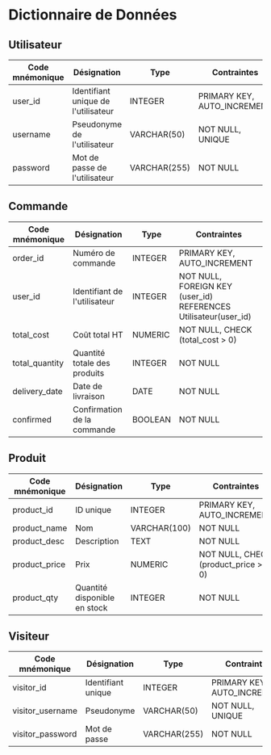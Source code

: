 # Dictionnaire de Données

## Utilisateur

| Code mnémonique | Désignation                          | Type          | Contraintes                          |
|-----------------|--------------------------------------|---------------|--------------------------------------|
| user_id         | Identifiant unique de l'utilisateur  | INTEGER       | PRIMARY KEY, AUTO_INCREMENT          |
| username        | Pseudonyme de l'utilisateur          | VARCHAR(50)   | NOT NULL, UNIQUE                     |
| password        | Mot de passe de l'utilisateur        | VARCHAR(255)  | NOT NULL                             |

## Commande

| Code mnémonique | Désignation                     | Type          | Contraintes                          |
|-----------------|---------------------------------|---------------|--------------------------------------|
| order_id        | Numéro de commande              | INTEGER       | PRIMARY KEY, AUTO_INCREMENT          |
| user_id         | Identifiant de l'utilisateur    | INTEGER       | NOT NULL, FOREIGN KEY (user_id) REFERENCES Utilisateur(user_id) |
| total_cost      | Coût total HT                   | NUMERIC       | NOT NULL, CHECK (total_cost > 0)     |
| total_quantity  | Quantité totale des produits    | INTEGER       | NOT NULL                             |
| delivery_date   | Date de livraison               | DATE          | NOT NULL                             |
| confirmed       | Confirmation de la commande     | BOOLEAN       | NOT NULL                             |

## Produit

| Code mnémonique | Désignation                     | Type          | Contraintes                          |
|-----------------|---------------------------------|---------------|--------------------------------------|
| product_id      | ID unique                       | INTEGER       | PRIMARY KEY, AUTO_INCREMENT          |
| product_name    | Nom                             | VARCHAR(100)  | NOT NULL                             |
| product_desc    | Description                     | TEXT          | NOT NULL                             |
| product_price   | Prix                            | NUMERIC       | NOT NULL, CHECK (product_price > 0)  |
| product_qty     | Quantité disponible en stock    | INTEGER       | NOT NULL                             |

## Visiteur

| Code mnémonique     | Désignation                     | Type          | Contraintes                          |
|---------------------|---------------------------------|---------------|--------------------------------------|
| visitor_id          | Identifiant unique              | INTEGER       | PRIMARY KEY, AUTO_INCREMENT          |
| visitor_username    | Pseudonyme                      | VARCHAR(50)   | NOT NULL, UNIQUE                     |
| visitor_password    | Mot de passe                    | VARCHAR(255)  | NOT NULL                             |